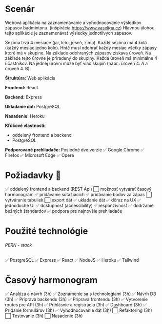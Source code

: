 # Scenár

Webová aplikácia na zaznamenávanie a vyhodnocovanie výsledkov zápasov badmintonu. (inšpirácia https://www.vaseliga.cz)
Hlavnou úlohou tejto aplikácie je zaznamenávať výsledky jednotlivých zápasov.

Sezóna trvá 4 mesiace (jar, leto, jeseň, zima). Každý sezóna má 4 kolá (každý mesiac jedno kolo). Hráč musí odohrať každý mesiac všetky zápasy ktoré má v skupine. Na základe odohraných zápasov získava úroveň. Na základe tejto úrovne je priradený do skupiny. Každá úroveň má minimálne 4 účastníkov.  Na jednej úrovni môže byť viac skupín (napr.: úroveň 4. A a úroveň 4. B). 


**Štruktúra:** Web aplikácia

**Frontend:** React

**Backend:** Express

**Ukladanie dat:** PostgreSQL

**Nasadenie:** Heroku

**Kľúčové vlastnosti:**
- oddelený frontend a backend
- PostgreSQL

**Podporované prehliadače:** Posledné dve verzie
✅ Google Chrome
✅ Firefox
✅ Microsoft Edge
✅ Opera


# Požiadavky :hammer:

✅ oddelený frontend a backend (REST Api)
⬜️ možnosť vytvárať časový harmonogram
✅ pridávanie sútažiacich
✅ pridávanie bodov za zápas
⬜️ vytváranie tabuliek
⬜️ export dát
✅ ukladanie dát
✅ dôraz na UX
✅ jednoduché UI
✅ dostupnosť (accessibility)
✅ responzívnosť
✅ dodržanie bežných štandardov
✅ podpora pre najnovšie prehliadače


# Použité technológie

###### PERN - stack
✅ PostgreSQL
✅ Express
✅ React
✅ NodeJS
✅ Heroku
✅ Tailwind


# Časový harmonogram

✅ Analýza a návrh (3h)
✅ Zoznámenie sa s technologiami (3h)
✅ Návrh DB (3h)
✅ Príprava backendu (3h)
✅ Priprava frontendu (3h)
✅ Vytvorenie routes pre API (3h)
✅ Prihlásnie a registrácia (3h)
✅ Dashboard (3h)
✅ Pridanie formulárov (3h)
✅ Vyhodnocovanie dát (3h)
⬜️ Refaktoring (3h)
⬜️ Testovanie (3h)
⬜️ Nasadenie (3h)